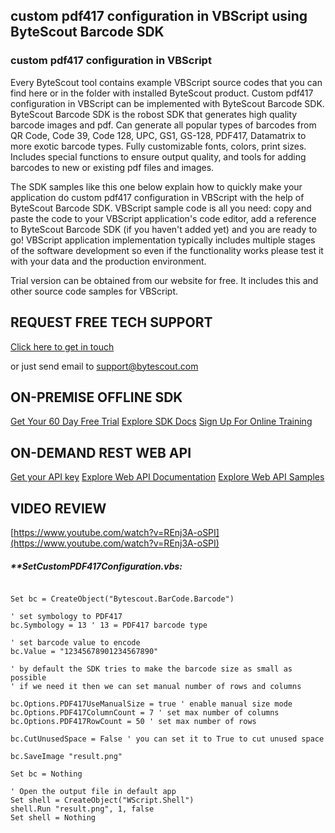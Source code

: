 ## custom pdf417 configuration in VBScript using ByteScout Barcode SDK

### custom pdf417 configuration in VBScript

Every ByteScout tool contains example VBScript source codes that you can find here or in the folder with installed ByteScout product. Custom pdf417 configuration in VBScript can be implemented with ByteScout Barcode SDK. ByteScout Barcode SDK is the robost SDK that generates high quality barcode images and pdf. Can generate all popular types of barcodes from QR Code, Code 39, Code 128, UPC, GS1, GS-128, PDF417, Datamatrix to more exotic barcode types. Fully customizable fonts, colors, print sizes. Includes special functions to ensure output quality, and tools for adding barcodes to new or existing pdf files and images.

The SDK samples like this one below explain how to quickly make your application do custom pdf417 configuration in VBScript with the help of ByteScout Barcode SDK. VBScript sample code is all you need: copy and paste the code to your VBScript application's code editor, add a reference to ByteScout Barcode SDK (if you haven't added yet) and you are ready to go! VBScript application implementation typically includes multiple stages of the software development so even if the functionality works please test it with your data and the production environment.

Trial version can be obtained from our website for free. It includes this and other source code samples for VBScript.

## REQUEST FREE TECH SUPPORT

[Click here to get in touch](https://bytescout.zendesk.com/hc/en-us/requests/new?subject=ByteScout%20Barcode%20SDK%20Question)

or just send email to [support@bytescout.com](mailto:support@bytescout.com?subject=ByteScout%20Barcode%20SDK%20Question) 

## ON-PREMISE OFFLINE SDK 

[Get Your 60 Day Free Trial](https://bytescout.com/download/web-installer?utm_source=github-readme)
[Explore SDK Docs](https://bytescout.com/documentation/index.html?utm_source=github-readme)
[Sign Up For Online Training](https://academy.bytescout.com/)


## ON-DEMAND REST WEB API

[Get your API key](https://pdf.co/documentation/api?utm_source=github-readme)
[Explore Web API Documentation](https://pdf.co/documentation/api?utm_source=github-readme)
[Explore Web API Samples](https://github.com/bytescout/ByteScout-SDK-SourceCode/tree/master/PDF.co%20Web%20API)

## VIDEO REVIEW

[https://www.youtube.com/watch?v=REnj3A-oSPI](https://www.youtube.com/watch?v=REnj3A-oSPI)




<!-- code block begin -->

##### ****SetCustomPDF417Configuration.vbs:**
    
```

Set bc = CreateObject("Bytescout.BarCode.Barcode")

' set symbology to PDF417
bc.Symbology = 13 ' 13 = PDF417 barcode type

' set barcode value to encode
bc.Value = "12345678901234567890"

' by default the SDK tries to make the barcode size as small as possible
' if we need it then we can set manual number of rows and columns

bc.Options.PDF417UseManualSize = true ' enable manual size mode
bc.Options.PDF417ColumnCount = 7 ' set max number of columns
bc.Options.PDF417RowCount = 50 ' set max number of rows

bc.CutUnusedSpace = False ' you can set it to True to cut unused space

bc.SaveImage "result.png"

Set bc = Nothing

' Open the output file in default app
Set shell = CreateObject("WScript.Shell")
shell.Run "result.png", 1, false
Set shell = Nothing

```

<!-- code block end -->